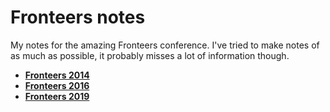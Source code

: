 Fronteers notes
============

My notes for the amazing Fronteers conference. I've tried to make notes of as much as possible, it probably misses a lot of information though.

* **[Fronteers 2014](https://github.com/dreamseer/fronteers-notes/tree/master/2014)**
* **[Fronteers 2016](https://github.com/dreamseer/fronteers-notes/tree/master/2016)**
* **[Fronteers 2019](https://github.com/dreamseer/fronteers-notes/tree/master/2019)**
